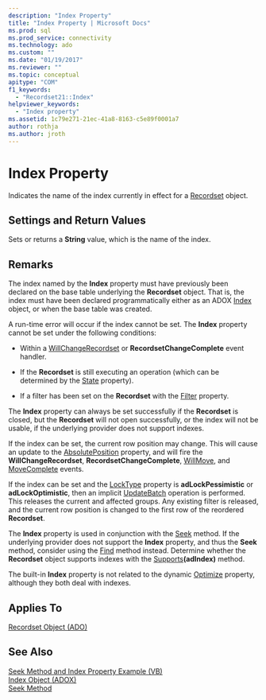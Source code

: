 ```yaml
---
description: "Index Property"
title: "Index Property | Microsoft Docs"
ms.prod: sql
ms.prod_service: connectivity
ms.technology: ado
ms.custom: ""
ms.date: "01/19/2017"
ms.reviewer: ""
ms.topic: conceptual
apitype: "COM"
f1_keywords: 
  - "Recordset21::Index"
helpviewer_keywords: 
  - "Index property"
ms.assetid: 1c79e271-21ec-41a8-8163-c5e89f0001a7
author: rothja
ms.author: jroth
---
```

# Index Property
Indicates the name of the index currently in effect for a [Recordset](./recordset-object-ado.md) object.  
  
## Settings and Return Values  
 Sets or returns a **String** value, which is the name of the index.  
  
## Remarks  
 The index named by the **Index** property must have previously been declared on the base table underlying the **Recordset** object. That is, the index must have been declared programmatically either as an ADOX [Index](../adox-api/index-object-adox.md) object, or when the base table was created.  
  
 A run-time error will occur if the index cannot be set. The **Index** property cannot be set under the following conditions:  
  
-   Within a [WillChangeRecordset](./willchangerecordset-and-recordsetchangecomplete-events-ado.md) or **RecordsetChangeComplete** event handler.  
  
-   If the **Recordset** is still executing an operation (which can be determined by the [State](./state-property-ado.md) property).  
  
-   If a filter has been set on the **Recordset** with the [Filter](./filter-property.md) property.  
  
 The **Index** property can always be set successfully if the **Recordset** is closed, but the **Recordset** will not open successfully, or the index will not be usable, if the underlying provider does not support indexes.  
  
 If the index can be set, the current row position may change. This will cause an update to the [AbsolutePosition](./absoluteposition-property-ado.md) property, and will fire the **WillChangeRecordset**, **RecordsetChangeComplete**, [WillMove](./willmove-and-movecomplete-events-ado.md), and [MoveComplete](./willmove-and-movecomplete-events-ado.md) events.  
  
 If the index can be set and the [LockType](./locktype-property-ado.md) property is **adLockPessimistic** or **adLockOptimistic**, then an implicit [UpdateBatch](./updatebatch-method.md) operation is performed. This releases the current and affected groups. Any existing filter is released, and the current row position is changed to the first row of the reordered **Recordset**.  
  
 The **Index** property is used in conjunction with the [Seek](./seek-method.md) method. If the underlying provider does not support the **Index** property, and thus the **Seek** method, consider using the [Find](./find-method-ado.md) method instead. Determine whether the **Recordset** object supports indexes with the [Supports](./supports-method.md)**(adIndex)** method.  
  
 The built-in **Index** property is not related to the dynamic [Optimize](./optimize-property-dynamic-ado.md) property, although they both deal with indexes.  
  
## Applies To  
 [Recordset Object (ADO)](./recordset-object-ado.md)  
  
## See Also  
 [Seek Method and Index Property Example (VB)](./seek-method-and-index-property-example-vb.md)   
 [Index Object (ADOX)](../adox-api/index-object-adox.md)   
 [Seek Method](./seek-method.md)